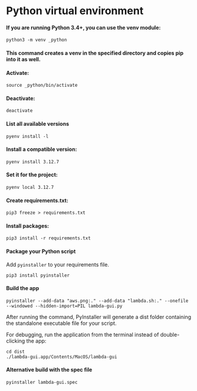 # Python virtual environment

#### If you are running Python 3.4+, you can use the venv module:
```shell
python3 -m venv _python
```

#### This command creates a venv in the specified directory and copies pip into it as well.

#### Activate:
```shell
source _python/bin/activate
```

#### Deactivate:
```shell
deactivate
```

#### List all available versions
```shell
pyenv install -l
```

#### Install a compatible version:
```shell
pyenv install 3.12.7
```

#### Set it for the project:
```shell
pyenv local 3.12.7
```

#### Create requirements.txt:
```shell
pip3 freeze > requirements.txt
```

#### Install packages:
```shell
pip3 install -r requirements.txt
```

#### Package your Python script
Add `pyinstaller` to your requirements file.

```shell
pip3 install pyinstaller
```
#### Build the app
```shell
pyinstaller --add-data "aws.png:." --add-data "lambda.sh:." --onefile --windowed --hidden-import=PIL lambda-gui.py
```
After running the command, PyInstaller will generate a dist folder containing the standalone executable file for your script. 

For debugging, run the application from the terminal instead of double-clicking the app:
```shell
cd dist
./lambda-gui.app/Contents/MacOS/lambda-gui
```

#### Alternative build with the spec file
```shell
pyinstaller lambda-gui.spec
```
